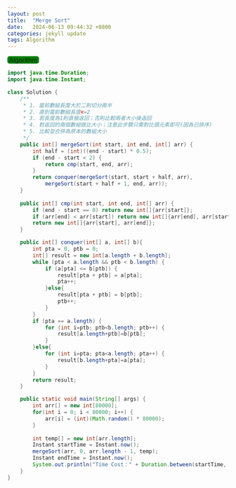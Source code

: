```yaml
---
layout: post
title:  "Merge Sort"
date:   2024-06-13 09:44:32 +0800
categories: jekyll update
tags: Algorithm
---
```

<html>
<style>
    .tag-style {
        background-color: green;
        border-radius: 5px;
        padding-left: 4px;
        padding-right: 4px;
        display: inline-block;
        cursor: pointer;
    }
</style>
<body>
<a href="/tags/">
    <div class="tag-style">Algorithm</div>
</a>
<div markdown="block" style="margin-top: 10px">

```java
import java.time.Duration;
import java.time.Instant;

class Solution {
    /**
     * 1. 當前數組長度大於二則切分兩半
     * 2. 直到當前數組長度<=2
     * 3. 若長度為1則直接返回；否則比較兩者大小後返回
     * 4. 對返回的兩個數組做比大小；注意此步驟只需對比頭元素即可(因為已排序)
     * 5. 比較並合併為原本的數組大小
     */
    public int[] mergeSort(int start, int end, int[] arr) {
        int half = (int)((end - start) * 0.5);
        if (end - start < 2) {
            return cmp(start, end, arr);
        }
        return conquer(mergeSort(start, start + half, arr),
            mergeSort(start + half + 1, end, arr));
    }
    
    public int[] cmp(int start, int end, int[] arr) {
        if (end - start == 0) return new int[]{arr[start]};
        if (arr[end] < arr[start]) return new int[]{arr[end], arr[start]};
        return new int[]{arr[start], arr[end]};
    }

    public int[] conquer(int[] a, int[] b){
        int pta = 0, ptb = 0;
        int[] result = new int[a.length + b.length];
        while (pta < a.length && ptb < b.length) {
            if (a[pta] <= b[ptb]) {
                result[pta + ptb] = a[pta];
                pta++;
            }else{
                result[pta + ptb] = b[ptb];
                ptb++;
            }
        }
        if (pta == a.length) {
            for (int i=ptb; ptb<b.length; ptb++) {
                result[a.length+ptb]=b[ptb];
            }
        }else{
            for (int i=pta; pta<a.length; pta++) {
                result[b.length+pta]=a[pta];
            }
        }
        return result;
    }

    public static void main(String[] args) {
        int arr[] = new int[80000];
        for(int i = 0; i < 80000; i++) {
            arr[i] = (int)(Math.random() * 80000);
        }
        
        int temp[] = new int[arr.length];
        Instant startTime = Instant.now();
        mergeSort(arr, 0, arr.length - 1, temp);
        Instant endTime = Instant.now();
        System.out.println("Time Cost：" + Duration.between(startTime, endTime).toMillis() + " ms");
    }
}
```

</div>   
</body>
</html>
